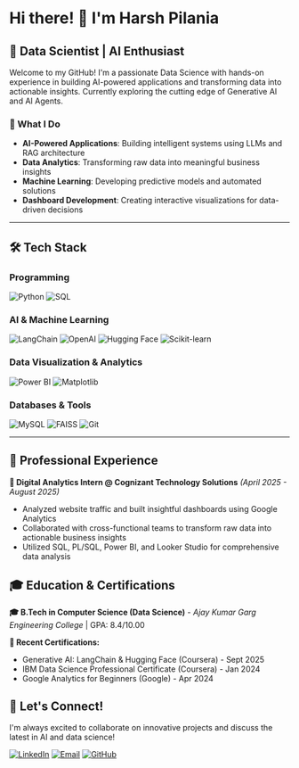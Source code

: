 # Hi there! 👋 I'm Harsh Pilania

## 🚀 Data Scientist | AI Enthusiast 

Welcome to my GitHub! I'm a passionate Data Science with hands-on experience in building AI-powered applications and transforming data into actionable insights. Currently exploring the cutting edge of Generative AI and AI Agents.

### 🎯 What I Do
- **AI-Powered Applications**: Building intelligent systems using LLMs and RAG architecture
- **Data Analytics**: Transforming raw data into meaningful business insights
- **Machine Learning**: Developing predictive models and automated solutions
- **Dashboard Development**: Creating interactive visualizations for data-driven decisions

---

## 🛠️ Tech Stack

### Programming 
![Python](https://img.shields.io/badge/Python-3776AB?style=for-the-badge&logo=python&logoColor=white)
![SQL](https://img.shields.io/badge/SQL-4479A1?style=for-the-badge&logo=postgresql&logoColor=white)



### AI & Machine Learning
![LangChain](https://img.shields.io/badge/LangChain-1C3C3C?style=for-the-badge&logo=langchain&logoColor=white)
![OpenAI](https://img.shields.io/badge/OpenAI-412991?style=for-the-badge&logo=openai&logoColor=white)
![Hugging Face](https://img.shields.io/badge/🤗_Hugging_Face-FFD21E?style=for-the-badge&logoColor=black)
![Scikit-learn](https://img.shields.io/badge/Scikit_learn-F7931E?style=for-the-badge&logo=scikit-learn&logoColor=white)

### Data Visualization & Analytics
![Power BI](https://img.shields.io/badge/Power_BI-F2C811?style=for-the-badge&logo=power-bi&logoColor=black)
![Matplotlib](https://img.shields.io/badge/Matplotlib-11557C?style=for-the-badge&logo=python&logoColor=white)

### Databases & Tools
![MySQL](https://img.shields.io/badge/MySQL-4479A1?style=for-the-badge&logo=mysql&logoColor=white)
![FAISS](https://img.shields.io/badge/FAISS-0467DF?style=for-the-badge&logo=facebook&logoColor=white)
![Git](https://img.shields.io/badge/Git-F05032?style=for-the-badge&logo=git&logoColor=white)

---

## 💼 Professional Experience

**🏢 Digital Analytics Intern @ Cognizant Technology Solutions** *(April 2025 - August 2025)*
- Analyzed website traffic and built insightful dashboards using Google Analytics
- Collaborated with cross-functional teams to transform raw data into actionable business insights
- Utilized SQL, PL/SQL, Power BI, and Looker Studio for comprehensive data analysis


## 🎓 Education & Certifications

**🎓 B.Tech in Computer Science (Data Science)** - *Ajay Kumar Garg Engineering College* | GPA: 8.4/10.00

**📜 Recent Certifications:**
- Generative AI: LangChain & Hugging Face (Coursera) - Sept 2025
- IBM Data Science Professional Certificate (Coursera) - Jan 2024
- Google Analytics for Beginners (Google) - Apr 2024


## 🤝 Let's Connect!

I'm always excited to collaborate on innovative projects and discuss the latest in AI and data science!

[![LinkedIn](https://img.shields.io/badge/LinkedIn-0077B5?style=for-the-badge&logo=linkedin&logoColor=white)](https://linkedin.com/in/harsh-pilania)
[![Email](https://img.shields.io/badge/Email-D14836?style=for-the-badge&logo=gmail&logoColor=white)](mailto:harshpilania2001@gmail.com)
[![GitHub](https://img.shields.io/badge/GitHub-100000?style=for-the-badge&logo=github&logoColor=white)](https://github.com/harsh2115411)


